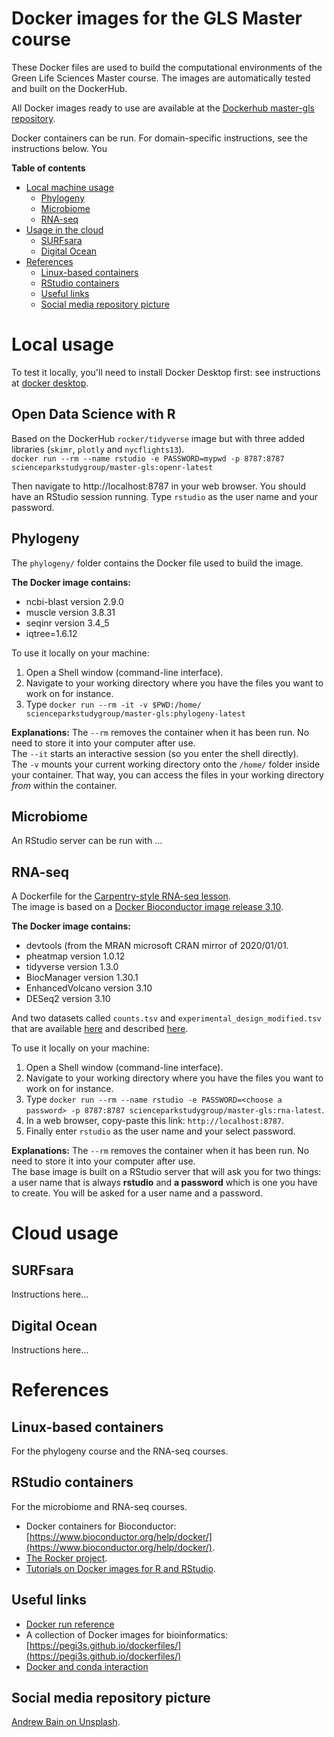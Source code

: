 # Docker images for the GLS Master course
These Docker files are used to build the computational environments of the Green Life Sciences Master course. The images are automatically tested and built on the DockerHub. 

All Docker images ready to use are available at the [Dockerhub master-gls repository](https://hub.docker.com/repository/docker/scienceparkstudygroup/master-gls/general).

Docker containers can be run. For domain-specific instructions, see the instructions below.  You 

**Table of contents**
- [Local machine usage](#local-machine-usage)
  - [Phylogeny](#phylogeny)
  - [Microbiome](#microbiome)
  - [RNA-seq](#rna-seq)
- [Usage in the cloud](#usage-in-the-cloud)
  - [SURFsara](#surfsara)
  - [Digital Ocean](#digital-ocean)
- [References](#references)
  - [Linux-based containers](#linux-based-containers)
  - [RStudio containers](#rstudio-containers)
  - [Useful links](#useful-links)
  - [Social media repository picture](#social-media-repository-picture)


# Local usage

To test it locally, you'll need to install Docker Desktop first: see instructions at [docker desktop](https://www.docker.com/products/docker-desktop).


## Open Data Science with R
Based on the DockerHub `rocker/tidyverse` image but with three added libraries (`skimr`, `plotly` and `nycflights13`).     
`docker run --rm --name rstudio -e PASSWORD=mypwd -p 8787:8787 scienceparkstudygroup/master-gls:openr-latest`

Then navigate to http://localhost:8787 in your web browser. You should have an RStudio session running. Type `rstudio` as the user name and your password. 


## Phylogeny
The `phylogeny/` folder contains the Docker file used to build the image.   

**The Docker image contains:**
* ncbi-blast version 2.9.0 
* muscle version 3.8.31
* seqinr version 3.4_5 
* iqtree=1.6.12

To use it locally on your machine:
1. Open a Shell window (command-line interface). 
2. Navigate to your working directory where you have the files you want to work on for instance. 
3. Type `docker run --rm -it -v $PWD:/home/ scienceparkstudygroup/master-gls:phylogeny-latest`

__Explanations:__
The `--rm` removes the container when it has been run. No need to store it into your computer after use.    
The `--it` starts an interactive session (so you enter the shell directly).  
The `-v` mounts your current working directory onto the `/home/` folder inside your container. That way, you can access the files in your working directory _from_ within the container. 


## Microbiome
An RStudio server can be run with ...

## RNA-seq
A Dockerfile for the [Carpentry-style RNA-seq lesson](https://scienceparkstudygroup.github.io/rna-seq-lesson/index.html).  
The image is based on a [Docker Bioconductor image release 3.10](bioconductor/bioconductor_docker:RELEASE_3_10).  

**The Docker image contains:**
* devtools (from the MRAN microsoft CRAN mirror of 2020/01/01.
* pheatmap version 1.0.12
* tidyverse version 1.3.0
* BiocManager version 1.30.1 
* EnhancedVolcano version 3.10
* DESeq2 version 3.10

And two datasets called `counts.tsv` and `experimental_design_modified.tsv` that are available [here](https://zenodo.org/record/3666262) and described [here](https://scienceparkstudygroup.github.io/rnaseq-lesson/setup.html).

To use it locally on your machine:
1. Open a Shell window (command-line interface). 
2. Navigate to your working directory where you have the files you want to work on for instance. 
3. Type `docker run --rm --name rstudio -e PASSWORD=<choose a password> -p 8787:8787 scienceparkstudygroup/master-gls:rna-latest`.
4. In a web browser, copy-paste this link: `http://localhost:8787`.
5. Finally enter `rstudio` as the user name and your select password.  

__Explanations:__
The `--rm` removes the container when it has been run. No need to store it into your computer after use.      
The base image is built on a RStudio server that will ask you for two things: a user name that is always __rstudio__ and __a password__ which is one you have to create. You will be asked for a user name and a password.



# Cloud usage

## SURFsara

Instructions here...

## Digital Ocean

Instructions here...

# References

## Linux-based containers
For the phylogeny course and the RNA-seq courses.


## RStudio containers
For the microbiome and RNA-seq courses.
* Docker containers for Bioconductor: [https://www.bioconductor.org/help/docker/](https://www.bioconductor.org/help/docker/).
* [The Rocker project](https://www.rocker-project.org/).
* [Tutorials on Docker images for R and RStudio](https://ropenscilabs.github.io/r-docker-tutorial/).


## Useful links
* [Docker run reference](https://docs.docker.com/engine/reference/commandline/run/)
* A collection of Docker images for bioinformatics: [https://pegi3s.github.io/dockerfiles/](https://pegi3s.github.io/dockerfiles/)
* [Docker and conda interaction](https://pythonspeed.com/articles/activate-conda-dockerfile/)

## Social media repository picture
[Andrew Bain on Unsplash](https://unsplash.com/photos/zJ-9FHfTQzQ).